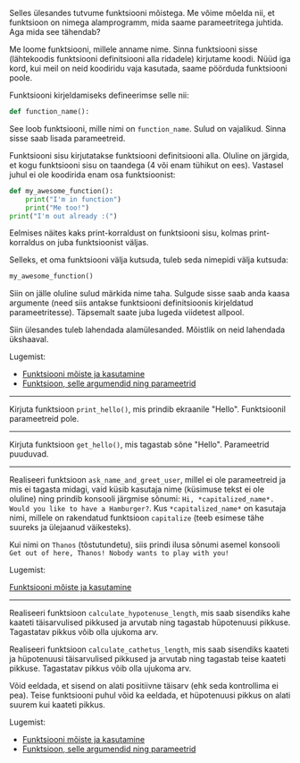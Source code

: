 Selles ülesandes tutvume funktsiooni mõistega. Me võime mõelda nii, et funktsioon on nimega alamprogramm, mida saame parameetritega juhtida. Aga mida see tähendab?

Me loome funktsiooni, millele anname nime. Sinna funktsiooni sisse (lähtekoodis funktsiooni definitsiooni alla ridadele) kirjutame koodi. Nüüd iga kord, kui meil on neid koodiridu vaja kasutada, saame pöörduda funktsiooni poole.

Funktsiooni kirjeldamiseks defineerimse selle nii:

```python
def function_name():
```

See loob funktsiooni, mille nimi on `function_name`. Sulud on vajalikud. Sinna sisse saab lisada parameetreid.

Funktsiooni sisu kirjutatakse funktsiooni definitsiooni alla. Oluline on järgida, et kogu funktsiooni sisu on taandega (4 või enam tühikut on ees). Vastasel juhul ei ole koodirida enam osa funktsioonist:

```python
def my_awesome_function():
    print("I'm in function")
    print("Me too!")
print("I'm out already :(")
```

Eelmises näites kaks print-korraldust on funktsiooni sisu, kolmas print-korraldus on juba funktsioonist väljas.

Selleks, et oma funktsiooni välja kutsuda, tuleb seda nimepidi välja kutsuda:

```python
my_awesome_function()
```

Siin on jälle oluline sulud märkida nime taha. Sulgude sisse saab anda kaasa argumente (need siis antakse funktsiooni definitsioonis kirjeldatud parameetritesse). Täpsemalt saate juba lugeda viidetest allpool.

Siin ülesandes tuleb lahendada alamülesanded. Mõistlik on neid lahendada ükshaaval.

Lugemist:

- [Funktsiooni mõiste ja kasutamine](https://pydoc.pages.taltech.ee/function/func_overview.html "function overview")
- [Funktsioon, selle argumendid ning parameetrid](https://pydoc.pages.taltech.ee/function/func.html "function")

---

Kirjuta funktsioon `print_hello()`, mis prindib ekraanile "Hello". Funktsioonil parameetreid pole.

---

Kirjuta funktsioon `get_hello()`, mis tagastab sõne "Hello". Parameetrid puuduvad.

---

Realiseeri funktsioon `ask_name_and_greet_user`, millel ei ole parameetreid ja mis ei tagasta midagi, 
vaid küsib kasutaja nime (küsimuse tekst ei ole oluline) ning prindib konsooli järgmise sõnumi: `Hi, *capitalized_name*. Would you like to have a Hamburger?`. 
Kus `*capitalized_name*` on kasutaja nimi, millele on rakendatud funktsioon `capitalize` (teeb esimese tähe suureks ja ülejaanud väikesteks).

Kui nimi on `Thanos` (tõstutundetu), siis prindi ilusa sõnumi asemel konsooli `Get out of here, Thanos! Nobody wants to play with you!`

Lugemist:

[Funktsiooni mõiste ja kasutamine](https://pydoc.pages.taltech.ee/function/func_overview.html "function")

---

Realiseeri funktsioon `calculate_hypotenuse_length`, mis saab sisendiks kahe kaateti täisarvulised pikkused
ja arvutab ning tagastab hüpotenuusi pikkuse. Tagastatav pikkus võib olla ujukoma arv.

Realiseeri funktsioon `calculate_cathetus_length`, mis saab sisendiks kaateti ja hüpotenuusi täisarvulised pikkused
ja arvutab ning tagastab teise kaateti pikkuse. Tagastatav pikkus võib olla ujukoma arv.

Võid eeldada, et sisend on alati positiivne täisarv (ehk seda kontrollima ei pea). Teise funktsiooni puhul võid ka eeldada,
et hüpotenuusi pikkus on alati suurem kui kaateti pikkus.

Lugemist:

- [Funktsiooni mõiste ja kasutamine](https://pydoc.pages.taltech.ee/function/func_overview.html "function")
- [Funktsioon, selle argumendid ning parameetrid](https://pydoc.pages.taltech.ee/function/func.html "func_params")
